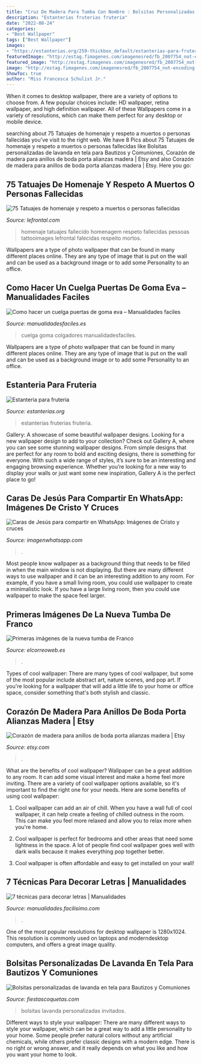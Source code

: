 ```yaml
---
title: "Cruz De Madera Para Tumba Con Nombre : Bolsitas Personalizadas De Lavanda En Tela Para Bautizos Y Comuniones"
description: "Estanterias fruterias fruteria"
date: "2022-08-24"
categories:
- "Best Wallpaper"
tags: ["Best Wallpaper"]
images:
- "https://estanterias.org/259-thickbox_default/estanterias-para-fruterias.jpg"
featuredImage: "http://estag.fimagenes.com/imagenesred/fb_2007754_not-encoding.jpg"
featured_image: "http://estag.fimagenes.com/imagenesred/fb_2007754_not-encoding.jpg"
image: "http://estag.fimagenes.com/imagenesred/fb_2007754_not-encoding.jpg"
ShowToc: true
author: "Miss Francesca Schulist Jr."
---
```



When it comes to desktop wallpaper, there are a variety of options to choose from. A few popular choices include: HD wallpaper, retina wallpaper, and high definition wallpaper. All of these Wallpapers come in a variety of resolutions, which can make them perfect for any desktop or mobile device. 

	

		
searching about 75 Tatuajes de homenaje y respeto a muertos o personas fallecidas you've visit to the right web. We have 8 Pics about 75 Tatuajes de homenaje y respeto a muertos o personas fallecidas like Bolsitas personalizadas de lavanda en tela para Bautizos y Comuniones, Corazón de madera para anillos de boda porta alianzas madera | Etsy and also Corazón de madera para anillos de boda porta alianzas madera | Etsy. Here you go:
		
    
## 75 Tatuajes De Homenaje Y Respeto A Muertos O Personas Fallecidas

<img loading=lazy src="https://www.lefrontal.com/es/images/200/homenaje/tatuaje-de-homenaje-10.jpg" onerror="this.onerror=null;this.src='https://tse4.mm.bing.net/th?id=OIP.Ea5W-o0flZQ1Ke5uMjD9oAHaKb&amp;pid=15.1';" alt="75 Tatuajes de homenaje y respeto a muertos o personas fallecidas">

_Source: lefrontal.com_

>homenaje tatuajes fallecido homenagem respeto fallecidas pessoas tattooimages lefrontal falecidas respeito mortos. 

	



Wallpapers are a type of photo wallpaper that can be found in many different places online. They are any type of image that is put on the wall and can be used as a background image or to add some Personality to an office.

    
## Como Hacer Un Cuelga Puertas De Goma Eva – Manualidades Faciles

<img loading=lazy src="http://www.manualidadesfaciles.es/wp-content/uploads/2013/02/plantillapuerta.jpg" onerror="this.onerror=null;this.src='https://tse1.mm.bing.net/th?id=OIP.44ugOw5DeMjfK3oOAxsgUQAAAA&amp;pid=15.1';" alt="Como hacer un cuelga puertas de goma eva – Manualidades faciles">

_Source: manualidadesfaciles.es_

>cuelga goma colgadores manualidadesfaciles. 

	



Wallpapers are a type of photo wallpaper that can be found in many different places online. They are any type of image that is put on the wall and can be used as a background image or to add some Personality to an office.

    
## Estanteria Para Fruteria

<img loading=lazy src="https://estanterias.org/259-thickbox_default/estanterias-para-fruterias.jpg" onerror="this.onerror=null;this.src='https://tse1.mm.bing.net/th?id=OIP.gM6v-bwmcY6frnxW_IUa9gHaHa&amp;pid=15.1';" alt="Estanteria para fruteria">

_Source: estanterias.org_

>estanterias fruterias fruteria. 

	

Gallery: A showcase of some beautiful wallpaper designs.
Looking for a new wallpaper design to add to your collection? Check out Gallery A, where you can see some stunning wallpaper designs. From simple designs that are perfect for any room to bold and exciting designs, there is something for everyone. With such a wide range of styles, it’s sure to be an interesting and engaging browsing experience. Whether you’re looking for a new way to display your walls or just want some new inspiration, Gallery A is the perfect place to go!





	
	
    
## Caras De Jesús Para Compartir En WhatsApp: Imágenes De Cristo Y Cruces

<img loading=lazy src="http://imagenwhatsapp.com/wp-content/uploads/2015/09/cruz3052299_f520-1-500x566.jpg" onerror="this.onerror=null;this.src='https://tse2.mm.bing.net/th?id=OIP.U3etf3puCMFc-YpZczXJPAHaIY&amp;pid=15.1';" alt="Caras de Jesús para compartir en WhatsApp: Imágenes de Cristo y cruces">

_Source: imagenwhatsapp.com_

>. 

	

Most people know wallpaper as a background thing that needs to be filled in when the main window is not displaying. But there are many different ways to use wallpaper and it can be an interesting addition to any room. For example, if you have a small living room, you could use wallpaper to create a minimalistic look. If you have a large living room, then you could use wallpaper to make the space feel larger.

    
## Primeras Imágenes De La Nueva Tumba De Franco

<img loading=lazy src="https://elcorreoweb.es/binrepository/475x713/0c0/0d0/none/10703/BGSD/637080371327465708_20289734_20191030135458.jpg" onerror="this.onerror=null;this.src='https://tse2.mm.bing.net/th?id=OIP.c-XAMEeY8osHqr9v1gkPLAHaLH&amp;pid=15.1';" alt="Primeras imágenes de la nueva tumba de Franco">

_Source: elcorreoweb.es_

>. 

	

Types of cool wallpaper:
There are many types of cool wallpaper, but some of the most popular include abstract art, nature scenes, and pop art. If you're looking for a wallpaper that will add a little life to your home or office space, consider something that's both stylish and classic.

    
## Corazón De Madera Para Anillos De Boda Porta Alianzas Madera | Etsy

<img loading=lazy src="https://i.etsystatic.com/8095968/r/il/bdc387/3109793547/il_1588xN.3109793547_kfvh.jpg" onerror="this.onerror=null;this.src='https://tse4.mm.bing.net/th?id=OIP._monM4l3Sg9-xO2ekgJTFgHaGn&amp;pid=15.1';" alt="Corazón de madera para anillos de boda porta alianzas madera | Etsy">

_Source: etsy.com_

>. 

	

What are the benefits of cool wallpaper?
Wallpaper can be a great addition to any room. It can add some visual interest and make a home feel more inviting. There are a variety of cool wallpaper options available, so it's important to find the right one for your needs. Here are some benefits of using cool wallpaper: 
1. Cool wallpaper can add an air of chill. When you have a wall full of cool wallpaper, it can help create a feeling of chilled outness in the room. This can make you feel more relaxed and allow you to relax more when you're home. 

2. Cool wallpaper is perfect for bedrooms and other areas that need some lightness in the space. A lot of people find cool wallpaper goes well with dark walls because it makes everything pop together better. 

3. Cool wallpaper is often affordable and easy to get installed on your wall!

    
## 7 Técnicas Para Decorar Letras | Manualidades

<img loading=lazy src="http://estag.fimagenes.com/imagenesred/fb_2007754_not-encoding.jpg" onerror="this.onerror=null;this.src='https://tse1.mm.bing.net/th?id=OIP.lujJ_MjRW81vUdz9Hd2i6gHaEK&amp;pid=15.1';" alt="7 técnicas para decorar letras | Manualidades">

_Source: manualidades.facilisimo.com_

>. 

	

One of the most popular resolutions for desktop wallpaper is 1280x1024. This resolution is commonly used on laptops and moderndesktop computers, and offers a great image quality.

    
## Bolsitas Personalizadas De Lavanda En Tela Para Bautizos Y Comuniones

<img loading=lazy src="http://fiestascoquetas.com/blog/wp-content/uploads/2020/08/saquitos-lavanda-inicial.jpg" onerror="this.onerror=null;this.src='https://tse4.mm.bing.net/th?id=OIP.tLKmD6fipCIVP1V3PPgDugHaJL&amp;pid=15.1';" alt="Bolsitas personalizadas de lavanda en tela para Bautizos y Comuniones">

_Source: fiestascoquetas.com_

>bolsitas lavanda personalizadas invitados. 

	

Different ways to style your wallpaper:
There are many different ways to style your wallpaper, which can be a great way to add a little personality to your home. Some people prefer natural colors without any artificial chemicals, while others prefer classic designs with a modern edge. There is no right or wrong answer, and it really depends on what you like and how you want your home to look.

